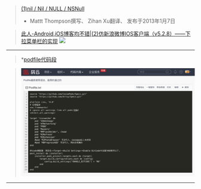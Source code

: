 
>[(1)nil / Nil / NULL / NSNull](http://nshipster.cn/nil/)
>* Mattt Thompson撰写、 Zihan Xu翻译、 发布于2013年1月7日

>[此人-Android,iOS博客均不错|(2)仿新浪微博IOS客户端（v5.2.8）——下拉菜单栏的实现](http://blog.csdn.net/android_ls/article/details/45877983)
>![](http://img.blog.csdn.net/20150521004208104?watermark/2/text/aHR0cDovL2Jsb2cuY3Nkbi5uZXQvYW5kcm9pZF9scw==/font/5a6L5L2T/fontsize/400/fill/I0JBQkFCMA==/dissolve/70/gravity/Center)

---
>*[podfile代码段](http://git.oschina.net/KAERBluetooth/codes/9hd37w15lcijxrzvm2fgu)

>![cocoapods管理Podfile代码段](podfile.png)


---
